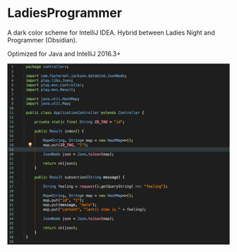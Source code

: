 # LadiesProgrammer
A dark color scheme for IntelliJ IDEA. Hybrid between Ladies Night and Programmer (Obsidian).

Optimized for Java and IntelliJ 2016.3+

![Screenshot](https://raw.githubusercontent.com/feggak/LadiesProgrammer/master/screenshots/screen-shot-2016-11-24.png)